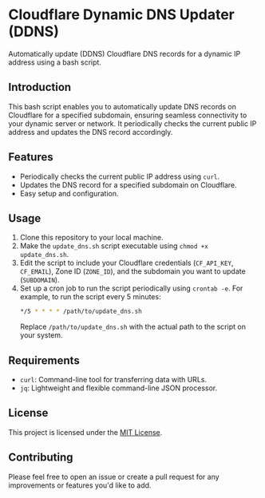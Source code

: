 # Cloudflare Dynamic DNS Updater (DDNS)

Automatically update (DDNS) Cloudflare DNS records for a dynamic IP address using a bash script.

## Introduction

This bash script enables you to automatically update DNS records on Cloudflare for a specified subdomain, ensuring seamless connectivity to your dynamic server or network. It periodically checks the current public IP address and updates the DNS record accordingly.

## Features

- Periodically checks the current public IP address using `curl`.
- Updates the DNS record for a specified subdomain on Cloudflare.
- Easy setup and configuration.

## Usage

1. Clone this repository to your local machine.
2. Make the `update_dns.sh` script executable using `chmod +x update_dns.sh`.
3. Edit the script to include your Cloudflare credentials (`CF_API_KEY`, `CF_EMAIL`), Zone ID (`ZONE_ID`), and the subdomain you want to update (`SUBDOMAIN`).
4. Set up a cron job to run the script periodically using `crontab -e`. For example, to run the script every 5 minutes:
   ```bash
   */5 * * * * /path/to/update_dns.sh
   ```
   Replace `/path/to/update_dns.sh` with the actual path to the script on your system.

## Requirements

- `curl`: Command-line tool for transferring data with URLs.
- `jq`: Lightweight and flexible command-line JSON processor.

## License

This project is licensed under the [MIT License](https://github.com/enesaksuu34/Cloudflare-Dynamic-DNS-Updater-ddns/blob/main/LICENSE).

## Contributing

Please feel free to open an issue or create a pull request for any improvements or features you'd like to add.
